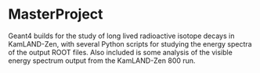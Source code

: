 # MasterProject
Geant4 builds for the study of long lived radioactive isotope decays in KamLAND-Zen, with several Python scripts for studying the energy spectra of the output ROOT files.
Also included is some analysis of the visible energy spectrum output from the KamLAND-Zen 800 run.
